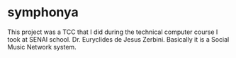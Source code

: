 # symphonya
This project was a TCC that I did during the technical computer course I took at SENAI school. Dr. Euryclides de Jesus Zerbini. Basically it is a Social Music Network system.
